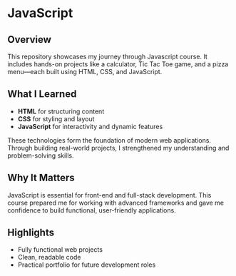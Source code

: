 # JavaScript

## Overview

This repository showcases my journey through Javascript course. It includes hands-on projects like a calculator, Tic Tac Toe game, and a pizza menu—each built using HTML, CSS, and JavaScript.

## What I Learned

- **HTML** for structuring content
- **CSS** for styling and layout
- **JavaScript** for interactivity and dynamic features

These technologies form the foundation of modern web applications. Through building real-world projects, I strengthened my understanding and problem-solving skills.

## Why It Matters

JavaScript is essential for front-end and full-stack development. This course prepared me for working with advanced frameworks and gave me confidence to build functional, user-friendly applications.

## Highlights

- Fully functional web projects
- Clean, readable code
- Practical portfolio for future development roles
